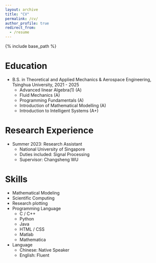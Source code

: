 ```yaml
---
layout: archive
title: "CV"
permalink: /cv/
author_profile: true
redirect_from:
  - /resume
---
```


{% include base_path %}

Education
======
* B.S. in Theoretical and Applied Mechanics & Aerospace Engineering, Tsinghua University, 2021 - 2025
  * Advanced linear Algebra(1) (A)
  * Fluid Mechanics (A)
  * Programming Fundamentals (A)
  * Introduction of Mathematical Modelling (A)
  * Introduction to Intelligent Systems (A+)

Research Experience
======
* Summer 2023: Research Assistant
  * National University of Singapore
  * Duties included: Signal Processing
  * Supervisor: Changsheng WU

Skills
======
* Mathematical Modeling
* Scientific Computing
* Research plotting
* Programming Language
  * C / C++
  * Python
  * Java
  * HTML / CSS
  * Matlab
  * Mathematica
* Language
  * Chinese: Native Speaker
  * English: Fluent

<!-- 

Publications
======
  <ul>{% for post in site.publications %}
    {% include archive-single-cv.html %}
  {% endfor %}</ul>
  
Talks
======
  <ul>{% for post in site.talks %}
    {% include archive-single-talk-cv.html %}
  {% endfor %}</ul>
  
Teaching
======
  <ul>{% for post in site.teaching %}
    {% include archive-single-cv.html %}
  {% endfor %}</ul>
  
Service and leadership
======
* Currently signed in to 43 different slack teams 

-->
